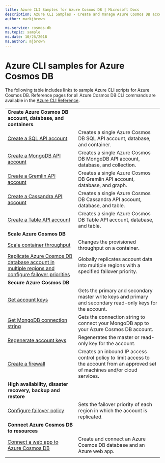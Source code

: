```yaml
---
title: Azure CLI Samples for Azure Cosmos DB | Microsoft Docs
description: Azure CLI Samples - Create and manage Azure Cosmos DB accounts, databases, containers, regions, and firewalls. 
author: markjbrown

ms.service: cosmos-db
ms.topic: sample
ms.date: 10/26/2018
ms.author: mjbrown
---
```


# Azure CLI samples for Azure Cosmos DB

The following table includes links to sample Azure CLI scripts for Azure Cosmos DB. Reference pages for all Azure Cosmos DB CLI commands are available in the [Azure CLI Reference](https://docs.microsoft.com/cli/azure/cosmosdb).

| |  |
|---|---|
|**Create Azure Cosmos DB account, database, and containers**||
| [Create a SQL API account](scripts/create-database-account-collections-cli.md?toc=%2fcli%2fazure%2ftoc.json)| Creates a single Azure Cosmos DB SQL API account, database, and container. |
| [Create a MongoDB API account](scripts/create-mongodb-database-account-cli.md?toc=%2fcli%2fazure%2ftoc.json) | Creates a single Azure Cosmos DB MongoDB API account, database, and collection. |
| [Create a Gremlin API account](scripts/create-graph-database-account-cli.md?toc=%2fcli%2fazure%2ftoc.json) | Creates a single Azure Cosmos DB Gremlin API account, database, and graph. |
| [Create a Cassandra API account](scripts/create-cassandra-database-account-cli.md?toc=%2fcli%2fazure%2ftoc.json) | Creates a single Azure Cosmos DB Cassandra API account, database, and table. |
| [Create a Table API account](scripts/create-table-database-account-cli.md?toc=%2fcli%2fazure%2ftoc.json) | Creates a single Azure Cosmos DB Table API account, database, and table. |
|**Scale Azure Cosmos DB**||
| [Scale container throughput](scripts/scale-collection-throughput-cli.md?toc=%2fcli%2fazure%2ftoc.json) | Changes the provisioned throughput on a container.|
| [Replicate Azure Cosmos DB database account in multiple regions and configure failover priorities](scripts/scale-multiregion-cli.md?toc=%2fcli%2fazure%2ftoc.json)|Globally replicates account data into multiple regions with a specified failover priority.|
|**Secure Azure Cosmos DB**||
| [Get account keys](scripts/secure-get-account-key-cli.md?toc=%2fcli%2fazure%2ftoc.json) | Gets the primary and secondary master write keys and primary and secondary read-only keys for the account.|
| [Get MongoDB connection string](scripts/secure-mongo-connection-string-cli.md?toc=%2fcli%2fazure%2ftoc.json) | Gets the connection string to connect your MongoDB app to your Azure Cosmos DB account.|
| [Regenerate account keys](scripts/secure-regenerate-key-cli.md?toc=%2fcli%2fazure%2ftoc.json)|Regenerates the master or read-only key for the account.|
| [Create a firewall](scripts/create-firewall-cli.md?toc=%2fcli%2fazure%2ftoc.json)| Creates an inbound IP access control policy to limit access to the account from an approved set of machines and/or cloud services.|
|**High availability, disaster recovery, backup and restore**||
| [Configure failover policy](scripts/ha-failover-policy-cli.md?toc=%2fcli%2fazure%2ftoc.json)|Sets the failover priority of each region in which the account is replicated.|
|**Connect Azure Cosmos DB to resources**||
| [Connect a web app to Azure Cosmos DB](../app-service/scripts/app-service-cli-app-service-documentdb.md?toc=%2fcli%2fazure%2ftoc.json)|Create and connect an Azure Cosmos DB database and an Azure web app.|
|||
